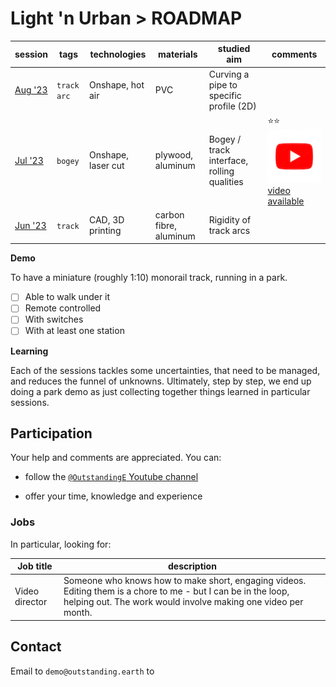 # Light 'n Urban > ROADMAP

<!-- tbd. image

-- about the latest demo :)
-->

<!-- tbd. can later bring in a graph of the dependencies

tbd. (crazy!!) do an arrow HTML component that ties table cells (below) to each other!! ;P

June '23		#track
July '23		#bogey #track
Aug '23		#web
-->


|session|tags|technologies|materials|studied aim|comments|
|---|---|---|---|---|---|
|[Aug '23](./Aug-23/README.md)|`track` `arc`|Onshape, hot air|PVC|Curving a pipe to specific profile (2D)|
|[Jul '23](./Jul-23/README.md)|`bogey`|Onshape, laser cut|plywood, aluminum|Bogey / track interface, rolling qualities|⭐️⭐️[![](.images/youtube-100x100.png) video available](https://youtu.be/gkYPj3qKrLY)|
|[Jun '23](./Jun-23/README.md)|`track`|CAD, 3D printing|carbon fibre, aluminum|Rigidity of track arcs|

<!-- tbd.
|[Aug '23](./Aug-23/README.md)|`web`|
-->

**Demo**

To have a miniature (roughly 1:10) monorail track, running in a park.

- [ ] Able to walk under it
- [ ] Remote controlled
- [ ] With switches
- [ ] With at least one station

<!--
- [ ] Mounted / unmounted in less than a day
-->

**Learning**

Each of the sessions tackles some uncertainties, that need to be managed, and reduces the funnel of unknowns. Ultimately, step by step, we end up doing a park demo as just collecting together things learned in particular sessions.

## Participation

Your help and comments are appreciated. You can:

- follow the [`@OutstandingE` Youtube channel](https://www.youtube.com/channel/UCKOFd9nLGz3PPCo1GcgkEbQ)

- offer your time, knowledge and experience

### Jobs

In particular, looking for:

|Job title|description|
|---|---|
|Video director|Someone who knows how to make short, engaging videos. Editing them is a chore to me - but I can be in the loop, helping out. The work would involve making one video per month.|


## Contact

Email to `demo@outstanding.earth` to 

<!--
## References
-->

